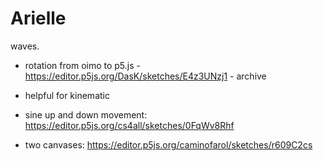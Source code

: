 # Arielle

waves.


* rotation from oimo to p5.js - https://editor.p5js.org/DasK/sketches/E4z3UNzj1 - archive

* helpful for kinematic

* sine up and down movement: https://editor.p5js.org/cs4all/sketches/0FqWv8Rhf
* two canvases: https://editor.p5js.org/caminofarol/sketches/r609C2cs 
